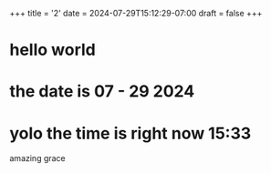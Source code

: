 +++
title = '2'
date = 2024-07-29T15:12:29-07:00
draft = false
+++
# hello world
# the date is 07 - 29 2024
# yolo the time is right now 15:33
amazing grace 
